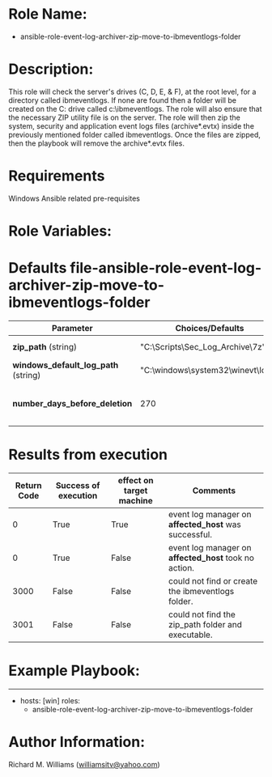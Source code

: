 # Role Name:
- ansible-role-event-log-archiver-zip-move-to-ibmeventlogs-folder

# Description:
This role will check the server's drives (C, D, E, & F), at the root level, for
a directory called ibmeventlogs.   If none are found then a folder will be
created on the C: drive called c:\\ibmeventlogs.   The role will also ensure
that the necessary ZIP utility file is on the server.  The role will then zip
the system, security and application event logs files (archive*.evtx) inside the
previously mentioned folder called ibmeventlogs.   Once the files are zipped,
then the playbook will remove the archive*.evtx files.

# Requirements
Windows Ansible related pre-requisites

# Role Variables:
# Defaults file-ansible-role-event-log-archiver-zip-move-to-ibmeventlogs-folder

Parameter | Choices/Defaults|Comments
----------|-----------------|--------
__zip_path__  (string)|"C:\\Scripts\\Sec_Log_Archive\\7z"|default zip path
__windows_default_log_path__ (string)|"C:\\windows\\system32\\winevt\\logs"|default log path
__number_days_before_deletion__ |270|# of days old before it will delete file

# Results from execution

Return Code | Success of execution| effect on target machine | Comments
----------|-----------------|--------|---------
0 | True | True | event log manager on __affected_host__  was successful.
0 | True | False | event log manager on  __affected_host__ took no action.
3000 | False | False | could not find or create the ibmeventlogs folder.
3001 | False | False | could not find the zip_path folder and executable.


# Example Playbook:
---
 - hosts: [win]
   roles:
   - ansible-role-event-log-archiver-zip-move-to-ibmeventlogs-folder


# Author Information:
Richard M. Williams (williamsitv@yahoo.com)
